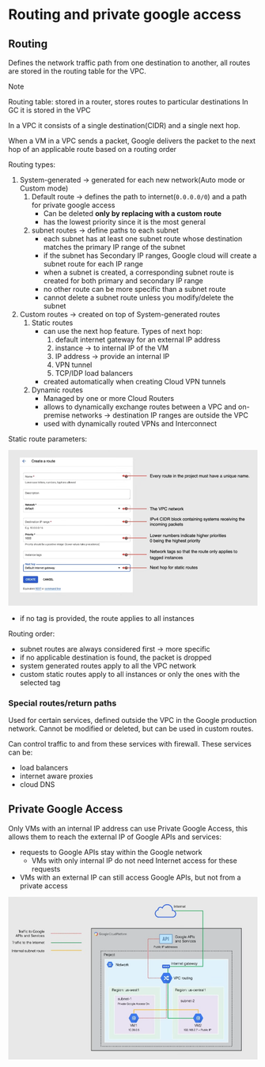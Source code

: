 # Routing and private google access

## Routing

Defines the network traffic path from one destination to another, all routes are stored in the routing table for the VPC.

> [!NOTE]
> Routing table: stored in a router, stores routes to particular destinations
> In GC it is stored in the VPC

In a VPC it consists of a single destination(CIDR) and a single next hop.

When a VM in a VPC sends a packet, Google delivers the packet to the next hop of an applicable route based on a routing order

Routing types:

1. System-generated -> generated for each new network(Auto mode or Custom mode)
   1. Default route -> defines the path to internet(`0.0.0.0/0`) and a path for private google access
      - Can be deleted **only by replacing with a custom route**
      - has the lowest priority since it is the most general
   2. subnet routes -> define paths to each subnet
      - each subnet has at least one subnet route whose destination matches the primary IP range of the subnet
      - if the subnet has Secondary IP ranges, Google cloud will create a subnet route for each IP range
      - when a subnet is created, a corresponding subnet route is created for both primary and secondary IP range
      - no other route can be more specific than a subnet route
      - cannot delete a subnet route unless you modify/delete the subnet
2. Custom routes -> created on top of System-generated routes
   1. Static routes
      - can use the next hop feature. Types of next hop:
        1. default internet gateway for an external IP address
        2. instance -> to internal IP of the VM
        3. IP address -> provide an internal IP
        4. VPN tunnel
        5. TCP/IDP load balancers
      - created automatically when creating Cloud VPN tunnels
   2. Dynamic routes
      - Managed by one or more Cloud Routers
      - allows to dynamically exchange routes between a VPC and on-premise networks -> destination IP ranges are outside the VPC
      - used with dynamically routed VPNs and Interconnect

Static route parameters:

![Static route parameters](ch5.2-routing-and-private-google-access.static-route-params.png)

- if no tag is provided, the route applies to all instances

Routing order:

- subnet routes are always considered first -> more specific
- if no applicable destination is found, the packet is dropped
- system generated routes apply to all the VPC network
- custom static routes apply to all instances or only the ones with the selected tag

### Special routes/return paths

Used for certain services, defined outside the VPC in the Google production network. Cannot be modified or deleted, but can be used in custom routes.

Can control traffic to and from these services with firewall. These services can be:

- load balancers
- internet aware proxies
- cloud DNS

## Private Google Access

Only VMs with an internal IP address can use Private Google Access, this allows them to reach the external IP of Google APIs and services:

- requests to Google APIs stay within the Google network
  - VMs with only internal IP do not need Internet access for these requests
- VMs with an external IP can still access Google APIs, but not from a private access

![alt text](ch5.2-routing-and-private-google-access.private-google-access.png)
